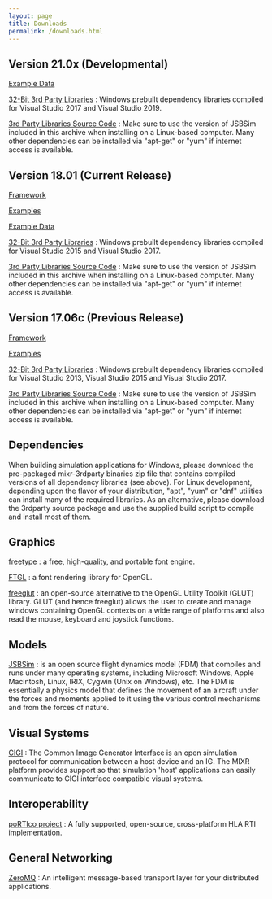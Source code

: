 ```yaml
---
layout: page
title: Downloads
permalink: /downloads.html
---
```

## Version 21.0x (Developmental)

[Example Data](https://s3.amazonaws.com/mixr-platform/releases/dev_v21.0x/mixr-data_v20.0x.zip)

[32-Bit 3rd Party Libraries](https://s3.amazonaws.com/mixr-platform/releases/dev_v21.0x/mixr-3rdparty_v20.0x.zip) : Windows prebuilt dependency libraries compiled for Visual Studio 2017 and Visual Studio 2019.

[3rd Party Libraries Source Code](https://s3.amazonaws.com/mixr-platform/releases/dev_v21.0x/mixr-3rdpartysrc_v20.0x.tgz) : Make sure to use the version of JSBSim included in this archive when installing on a Linux-based computer.  Many other dependencies can be installed via "apt-get" or "yum" if internet access is available.

## Version 18.01  (Current Release)

[Framework](https://s3.amazonaws.com/mixr-platform/releases/stable_v18.01/mixr_v18.01.zip)

[Examples](https://s3.amazonaws.com/mixr-platform/releases/stable_v18.01/mixr-examples_v18.01.zip)

[Example Data](https://s3.amazonaws.com/mixr-platform/releases/stable_v18.01/mixr-data_v18.01.zip)

[32-Bit 3rd Party Libraries](https://s3.amazonaws.com/mixr-platform/releases/stable_v18.01/mixr-3rdparty_v18.01.zip) : Windows prebuilt dependency libraries compiled for Visual Studio 2015 and Visual Studio 2017.

[3rd Party Libraries Source Code](https://s3.amazonaws.com/mixr-platform/releases/stable_v18.01/mixr-3rdpartysrc_v18.12.tgz) : Make sure to use the version of JSBSim included in this archive when installing on a Linux-based computer.  Many other dependencies can be installed via "apt-get" or "yum" if internet access is available.

## Version 17.06c (Previous Release)

[Framework](https://s3.amazonaws.com/mixr-platform/releases/stable_v17.06c/mixr_v17.06c.zip)

[Examples](https://s3.amazonaws.com/mixr-platform/releases/stable_v17.06c/mixr-examples_v17.06c.zip)

[32-Bit 3rd Party Libraries](https://s3.amazonaws.com/mixr-platform/releases/stable_v17.06c/mixr-3rdparty_v17.06c.zip) : Windows prebuilt dependency libraries compiled for Visual Studio 2013, Visual Studio 2015 and Visual Studio 2017.

[3rd Party Libraries Source Code](https://s3.amazonaws.com/mixr-platform/releases/stable_v17.06c/mixr-3rdpartysrc_v17.06c.zip) : Make sure to use the version of JSBSim included in this archive when installing on a Linux-based computer.  Many other dependencies can be installed via "apt-get" or "yum" if internet access is available.

## Dependencies

When building simulation applications for Windows, please download the pre-packaged mixr-3rdparty binaries zip file that contains compiled versions of all dependency libraries (see above).  For Linux development, depending upon the flavor of your distribution, "apt", "yum" or "dnf" utilities can install many of the required libraries.  As an alternative, please download the 3rdparty source package and use the supplied build script to compile and install most of them.

## Graphics

[freetype](http://freetype.sourceforge.net) : a free, high-quality, and portable font engine.

[FTGL](http://sourceforge.net/projects/ftgl) : a font rendering library for OpenGL.

[freeglut](http://freeglut.sourceforge.net) : an open-source alternative to the OpenGL Utility Toolkit (GLUT) library. GLUT (and hence freeglut) allows the user to create and manage windows containing OpenGL contexts on a wide range of platforms and also read the mouse, keyboard and joystick functions.

## Models

[JSBSim](http://jsbsim.sourceforge.net/) : is an open source flight dynamics model (FDM) that compiles and runs under many operating systems, including Microsoft Windows, Apple Macintosh, Linux, IRIX, Cygwin (Unix on Windows), etc. The FDM is essentially a physics model that defines the movement of an aircraft under the forces and moments applied to it using the various control mechanisms and from the forces of nature.

## Visual Systems

[CIGI](http://cigi.sourceforge.net/) : The Common Image Generator Interface is an open simulation protocol for communication between a host device and an IG. The MIXR platform provides support so that simulation 'host' applications can easily communicate to CIGI interface compatible visual systems.

## Interoperability

[poRTIco project](http://www.porticoproject.org/) : A fully supported, open-source, cross-platform HLA RTI implementation.

## General Networking

[ZeroMQ](http://zeromq.org/) : An intelligent message-based transport layer for your distributed applications.

